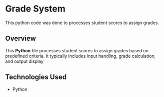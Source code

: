 # Grade System
This python code was done to processes student scores to assign grades.

## Overview
This **Python** file processes student scores to assign grades based on predefined criteria. It typically includes input handling, grade calculation, and output display

## Technologies Used 
- Python
